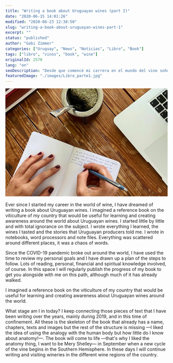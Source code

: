 ```yaml
---
title: "Writing a book about Uruguayan wines (part I)"
date: "2020-06-15 14:01:26"
modified: "2020-06-23 12:38:50"
slug: "writing-a-book-about-uruguayan-wines-part-1"
excerpt: ""
status: "published"
author: "Gabi Zimmer"
categories: ["Uruguay", "News", "Noticias", "Libro", "Book"]
tags: ["libro", "vinos", "book", "wine"]
originalId: 2570
lang: "en"
seoDescription: "Desde que comencé mi carrera en el mundo del vino soñé con escribir un libro sobre vinos uruguayos. Me imaginaba un libro de referencia sobre la vitivinicultura de mi país que sirviese para aprender y para crear consciencia sobre los vinos uruguayos en todo el mundo."
featuredImage: "./images/Libro_parte1.jpg"
---
```


![Writing a book about Uruguayan wines (part I)](./images/Libro_parte1.jpg)

Ever since I started my career in the world of wine, I have dreamed of writing a book about Uruguayan wines. I imagined a reference book on the viticulture of my country that would be useful for learning and creating awareness around the world about Uruguayan wines. I started little by little and with total ignorance on the subject. I wrote everything I learned, the wines I tasted and the stories that Uruguayan producers told me. I wrote in notebooks, word processors and note files. Everything was scattered around different places, it was a chaos of words.



Since the COVID-19 pandemic broke out around the world, I have used the time to review my personal goals and I have drawn up a plan of the steps to follow. Lots of reading, personal, financial and spiritual knowledge involved, of course. In this space I will regularly publish the progress of my book to get you alongside with me on this path, although much of it has already walked.



> 
I imagined a reference book on the viticulture of my country that would be useful for learning and creating awareness about Uruguayan wines around the world.





What stage am I in today? I keep connecting those pieces of text that I have been writing over the years, mainly during 2019, and in this time of confinement. All these is the skeleton of the book that already has a name, chapters, texts and images but the rest of the structure is missing —I liked the idea of ​​using the analogy with the human body but how little do I know about anatomy!—. The book will come to life —that's why I liked the anatomy thing, I want to be Mery Shelley— in September when a new cycle of the vine begins in the Southern Hemisphere. In these days I will continue writing and visiting wineries in the different wine regions of the country.